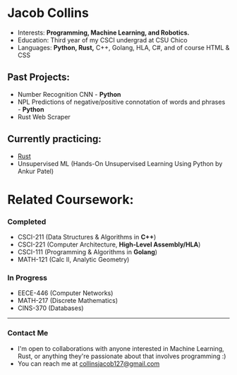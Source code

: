 # Jacob Collins
- Interests: **Programming, Machine Learning, and Robotics.**
- Education: Third year of my CSCI undergrad at CSU Chico
- Languages: **Python, Rust,** C++, Golang, HLA, C#, and of course HTML & CSS
## Past Projects:
   - Number Recognition CNN - **Python**
   - NPL Predictions of negative/positive connotation of words and phrases - **Python**
   - Rust Web Scraper
## Currently practicing:
   - [Rust](https://github.com/collinsjacob127/Rust-Practice)
   - Unsupervised ML (Hands-On Unsupervised Learning Using Python by Ankur Patel)
# Related Coursework:
   ### Completed
   - CSCI-211 (Data Structures & Algorithms in **C++**)
   - CSCI-221 (Computer Architecture, **High-Level Assembly/HLA**)
   - CSCI-111 (Programming & Algorithms in **Golang**)
   - MATH-121 (Calc II, Analytic Geometry)
   ### In Progress
   - EECE-446 (Computer Networks)
   - MATH-217 (Discrete Mathematics)
   - CINS-370 (Databases)
---
### Contact Me
-  I'm open to collaborations with anyone interested in Machine Learning, Rust, or anything they're passionate about that involves programming :)
-  You can reach me at collinsjacob127@gmail.com

<!---
collinsjacob127/collinsjacob127 is a ✨ special ✨ repository because its `README.md` (this file) appears on your GitHub profile.
You can click the Preview link to take a look at your changes.
--->
